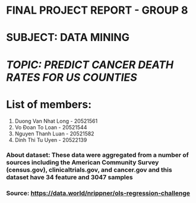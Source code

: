 # **FINAL PROJECT REPORT** - **GROUP 8**
# SUBJECT: DATA MINING
# *TOPIC: PREDICT CANCER DEATH RATES FOR US COUNTIES*
# List of members:
1. Duong Van Nhat Long - 20521561
2. Vo Đoan To Loan - 20521544
3. Nguyen Thanh Luan - 20521582
4. Dinh Thi Tu Uyen - 20522139

### About dataset: These data were aggregated from a number of sources including the American Community Survey (census.gov), clinicaltrials.gov, and cancer.gov and this dataset have 34 feature and 3047 samples
### Source: https://data.world/nrippner/ols-regression-challenge
